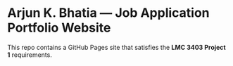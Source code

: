 # Arjun K. Bhatia — Job Application Portfolio Website

This repo contains a GitHub Pages site that satisfies the **LMC 3403 Project 1** requirements.

#
